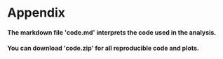 # Appendix
#### The markdown file 'code.md' interprets the code used in the analysis.
#### You can download 'code.zip' for all reproducible code and plots.
